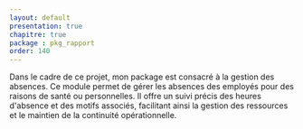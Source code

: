 ```yaml
---
layout: default
presentation: true
chapitre: true
package : pkg_rapport
order: 140
---
```



Dans le cadre de ce projet, mon package est consacré à la gestion des absences. Ce module permet de gérer les absences des employés pour des raisons de santé ou personnelles. Il offre un suivi précis des heures d'absence et des motifs associés, facilitant ainsi la gestion des ressources et le maintien de la continuité opérationnelle.